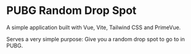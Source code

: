 # PUBG Random Drop Spot

A simple application built with Vue, Vite, Tailwind CSS and PrimeVue.

Serves a very simple purpose: Give you a random drop spot to go to in PUBG.